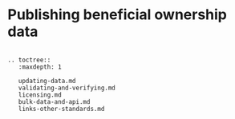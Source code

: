 Publishing beneficial ownership data
====================================


```eval_rst

.. toctree::
   :maxdepth: 1

   updating-data.md
   validating-and-verifying.md
   licensing.md
   bulk-data-and-api.md
   links-other-standards.md
   

```
